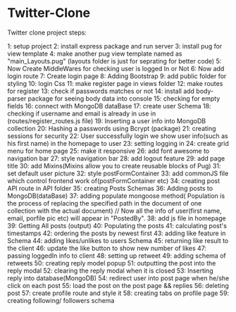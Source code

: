 # Twitter-Clone
Twitter clone project steps:

1: setup project
2: install express package and run server
3: install pug for view template
4: make another pug view template named as "main_Layouts.pug" (layouts folder is just for seprating for better code)
5: Now Create MiddleWares for checking user is logged In or Not
6: Now add login route
7: Create login page
8: Adding Bootstrap
9: add public folder for styling
10: login Css
11: make register page in views folder
12: make routes for register 
13: check if passwords matches or not 
14: install add body-parser package for seeing body data into console
15: checking for empty fields
16: connect with MongoDB dataBase 
17: create user Schema
18: checking if username and email is already in use in (routes/register_routes.js file)
19: Inserting a user info into MongoDB collection
20: Hashing a passwords using Bcrypt (package) 
21: creating sessions for security
22: User successfully login we show user info(such as his first name) in the homepage to user
23: setting logging in
24: create grid menu for home page
25: make it responsive
26: add font awesome to navigation bar
27: style navigation bar
28: add logout feature
29: add page title
30: add Mixins(Mixins allow you to create reusable blocks of Pug)
31: set default user picture
32: style postFormContainer
33: add commonJS file which control frontend work of(postFormContainer etc)
34: creating post API route in API folder
35: creating Posts Schemas
36: Adding posts to MongoDB(dataBase)
37: adding populate mongoose method( Population is the process of replacing the specified path in the document of one collection with the actual document)
// Now all the info of user(first name, email, porfile pic etc) will appear in "PostedBy".
38: add js file in homepage
39: Getting All posts (output)
40: Populating the posts
41: calculating post's timestamps
42: ordering the posts by newest first
43: adding like feature in Schema
44: adding likes/unlikes to users Schema
45: returning like result to the client
46: update the like button to show new number of likes
47: passing loggedIn info to client
48: setting up retweet
49: adding schema of retweets
50: creating reply model popup
51: outputting the post into the reply modal
52: clearing the reply modal when it is closed
53: Inserting reply into database(MongoDB)
54: redirect user into post page when he/she click on each post
55: load the post on the post page && replies
56: deleting post 
57: create profile route and style it
58: creating tabs on profile page
59: creating following/ followers schema

